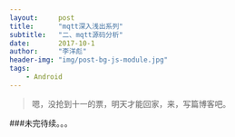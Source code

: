```yaml
---
layout:     post
title:      "mqtt深入浅出系列"
subtitle:   "二、mqtt源码分析"
date:       2017-10-1
author:     "李洋彪"
header-img: "img/post-bg-js-module.jpg"
tags:
    - Android
---
```


>嗯，没抢到十一的票，明天才能回家，来，写篇博客吧。

###未完待续。。。